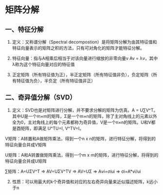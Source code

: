 # 矩阵分解

## 一、特征分解

1. 定义：又称谱分解（Spectral decompostion）是将矩阵分解为由其特征值和特征向量表示的矩阵之积的方法，只有可对角化的矩阵才能特征分解。

2. 特征向量：指与A相乘后相当于对该向量进行缩放的非零向量v Av = λv，其中λ称为这个特征向量对应的特征值

3. 正定矩阵（所有特征值为正），半正定矩阵（所有特征值非负），负定矩阵（所有特征值为负），半负定（所有特征值非正）

## 二、奇异值分解（SVD）

1. 定义：SVD也是对矩阵进行分解，并不要求分解的矩阵为仿真。A = U∑V^T。其中U是一个m×m的矩阵，Σ是一个m×n的矩阵，除了主对角线上的元素以外全为0，主对角线上的每个元素都称为奇异值，V是一个n×n的矩阵。U和V都是酉矩阵，即满足 U^TU=I, V^TV=I。

V矩阵：A转置和A做矩阵乘法，得到一个n x n的矩阵，进行特征分解，将得到的特征向量合并成V矩阵

U矩阵：A和A转置做矩阵乘法，得到一个m x m的矩阵，进行特征分解，将得到的特征向量合并成U矩阵

∑矩阵：A=UΣV^T ⇒ AV=UΣV^TV ⇒ AV=UΣ ⇒ A*vi=σi*ui ⇒ σi=A*vi/ui

2. 性质：可以用最大的k个奇异值和对应的左右奇异向量来近似描述矩阵，k远小于n
